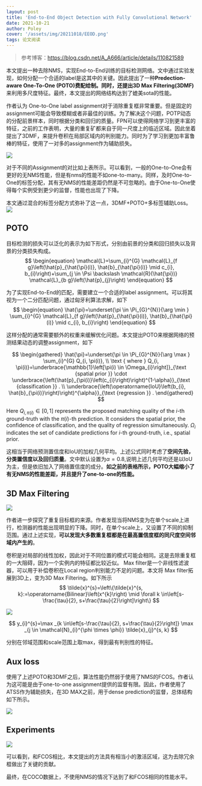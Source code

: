 ```yaml
---
layout: post
title: 'End-to-End Object Detection with Fully Convolutional Network'
date: 2021-10-21
author: Poley
cover: '/assets/img/20211018/EEOD.png'
tags: 论文阅读
---
```


> 参考博客：https://blog.csdn.net/A_A666/article/details/110821589

本文提出一种去除NMS，实现End-to-End训练的目标检测网络。文中通过实验发现，如何分配一个合适的label是这其中的关键。因此提出了一种**Predection-aware One-To-One (POTO)**费配给制。同时，还提出**3D Max Filtering(3DMF)** 来利用多尺度特征。最终，本文提出的网络结构达到了媲美sota的性能。 

作者认为 One-to-One label assignment对于消除重复框非常重要。但是固定的assignment可能会导致模糊或者非最佳的训练。为了解决这个问题，POTP动态的分配前景样本，同时根据分类和回归的质量。FPN可以使得网络学习到更丰富的特征，之前的工作表明，大量的重复矿都来自于同一尺度上的临近区域。因此坐着提出了3DMF，来提升卷积在局部区域内的判别能力。同时为了学习到更加丰富鲁棒的特征，使用了一对多的assignment作为辅助损失。

![](/assets/img/20211018/EEODF1.png)

对于不同的Assignment的对比如上表所示。可以看到，一般的One-to-One会有更好的无NMS性能，但是有nms的性能不如one-to-many。同样，及时One-to-One的标签分配，其有无NMS的性能差距仍然是不可忽略的。由于One-to-One使得每个实例受到更少的监督，性能也出现了下降。

本文通过混合的标签分配方式弥补了这一点，3DMF+POTO+多标签辅助Loss。
![](/assets/img/20211018/EEODT1.png)
## POTO
目标检测的损失可以泛化的表示为如下形式，分别由前景的分类和回归损失以及背景的分类损失构成。
$$
\begin{equation}
\mathcal{L}=\sum_{i}^{G} \mathcal{L}_{f g}\left(\hat{p}_{\hat{\pi}(i)}, \hat{b}_{\hat{\pi}(i)} \mid c_{i}, b_{i}\right)+\sum_{j \in \Psi \backslash \mathcal{R}(\hat{\pi})} \mathcal{L}_{b g}\left(\hat{p}_{j}\right)
\end{equation}
$$

为了实现End-to-End的匹配，需要建立一个合适的label assignment。可以将其视为一个二分匹配问题，通过匈牙利算法求解，如下
$$
\begin{equation}
\hat{\pi}=\underset{\pi \in \Pi_{G}^{N}}{\arg \min } \sum_{i}^{G} \mathcal{L}_{f g}\left(\hat{p}_{\hat{\pi}(i)}, \hat{b}_{\hat{\pi}(i)} \mid c_{i}, b_{i}\right)
\end{equation}
$$

这样分配的通常需要额外的权重来缓解优化问题。本文提出POTO来根据网络的预测结果动态的调整assignment，如下

$$
\begin{gathered}
\hat{\pi}=\underset{\pi \in \Pi_{G}^{N}}{\arg \max } \sum_{i}^{G} Q_{i, \pi(i)}, \\
\text { where } Q_{i, \pi(i)}=\underbrace{\mathbb{1}\left[\pi(i) \in \Omega_{i}\right]}_{\text {spatial prior }} \cdot \underbrace{\left(\hat{p}_{\pi(i)}\left(c_{i}\right)\right)^{1-\alpha}}_{\text {classification }} . \\
\underbrace{\left(\operatorname{IoU}\left(b_{i}, \hat{b}_{\pi(i)}\right)\right)^{\alpha}}_{\text {regression }} .
\end{gathered}
$$

Here $Q_{i, \pi(i)} \in[0,1]$ represents the proposed matching quality of the $i$-th ground-truth with the $\pi(i)$-th prediction. It considers the spatial prior, the confidence of classification, and the quality of regression simultaneously. $\Omega_{i}$ indicates the set of candidate predictions for $i$-th ground-truth, i.e., spatial prior.

这相当于网络预测置信度和IoU的加权几何平均。上述公式同时考虑了**空间先验，分类置信度以及回归质量**。文中默认设置为$\alpha=0.8$,说明上述几何平均还是以IoU为主，但是依旧加入了网络置信度的成分。**如之前的表格所示，POTO大幅缩小了有无NMS的性能差距，并且提升了one-to-one的性能。**

## 3D Max Filtering

![](/assets/img/20211018/EEODT2.png)

作者进一步探究了重复目标框的来源。作者发现当将NMS变为在单个scale上进行，检测器的性能出现明显的下降。同时，在单个scale上，又设置了不同的抑制范围。通过上述实现，**可以发现大多数重复框都是在最高置信度框的同尺度空间邻域内产生的**。

卷积是对局部的线性加权，因此对于不同位置的模式可能会相同。这是去除重复框的一大阻碍，因为一个实例内的特征都比较近似。 Max filter是一个非线性滤波器，可以用于补偿卷积在Local region判别能力不足的问题。本文将 Max filter拓展到3D上，变为3D Max Filtering。如下所示
$$
\tilde{x}^{s}=\left\{\tilde{x}^{s, k}:=\operatorname{Bilinear}\left(x^{k}\right) \mid \forall k \in\left[s-\frac{\tau}{2}, s+\frac{\tau}{2}\right]\right\}
$$

![](/assets/img/20211018/EEODF3.png)

$$
y_{i}^{s}=\max _{k \in\left[s-\frac{\tau}{2}, s+\frac{\tau}{2}\right]} \max _{j \in \mathcal{N}_{i}^{\phi \times \phi}} \tilde{x}_{j}^{s, k}
$$

分别在邻域范围和scale范围上取max，得到最有判别性的特征。

## Aux loss

使用了上述POTO和3DMF之后，算法性能仍然弱于使用了NMS的FCOS。作者认为这可能是由于one-to-one assignment提供的监督有限。因此，作者使用了ATSS作为辅助损失，在3D MAX之前，用于dense prediction的监督，总体结构如下所示。

![](/assets/img/20211018/EEODF2.png)


## Experiments

![](/assets/img/20211018/EEODF4.png)

可以看到，和FCOS相比，本文提出的方法具有相当小的激活区域，这为去除冗余框做出了关键的贡献。


最终，在COCO数据上，不使用NMS的情况下达到了和FCOS相同的性能水平。